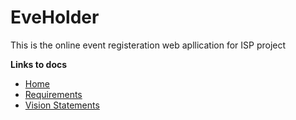 # EveHolder
This is the online event registeration web apllication for ISP project

**Links to docs** <br>
- [Home](../../wiki)
- [Requirements](../../wiki/Requirements)
- [Vision Statements](../../wiki/Vision-Statements)
